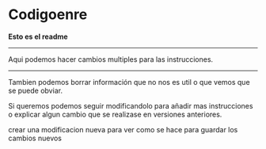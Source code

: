 # Codigoenre
**Esto es el readme**

---

Aqui podemos hacer cambios multiples para las instrucciones.

---
Tambien podemos borrar información que no nos es util o que vemos que se puede obviar.

Si queremos podemos seguir modificandolo para añadir mas instrucciones o explicar algun cambio que se realizase en versiones anteriores.

crear una modificacion nueva para ver como se hace para guardar los cambios nuevos
